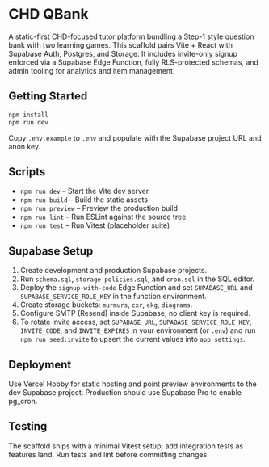 # CHD QBank

A static-first CHD-focused tutor platform bundling a Step-1 style question bank with two learning games. This scaffold pairs Vite + React with Supabase Auth, Postgres, and Storage. It includes invite-only signup enforced via a Supabase Edge Function, fully RLS-protected schemas, and admin tooling for analytics and item management.

## Getting Started

```bash
npm install
npm run dev
```

Copy `.env.example` to `.env` and populate with the Supabase project URL and anon key.

## Scripts

- `npm run dev` – Start the Vite dev server
- `npm run build` – Build the static assets
- `npm run preview` – Preview the production build
- `npm run lint` – Run ESLint against the source tree
- `npm run test` – Run Vitest (placeholder suite)

## Supabase Setup

1. Create development and production Supabase projects.
2. Run `schema.sql`, `storage-policies.sql`, and `cron.sql` in the SQL editor.
3. Deploy the `signup-with-code` Edge Function and set `SUPABASE_URL` and `SUPABASE_SERVICE_ROLE_KEY` in the function environment.
4. Create storage buckets: `murmurs`, `cxr`, `ekg`, `diagrams`.
5. Configure SMTP (Resend) inside Supabase; no client key is required.
6. To rotate invite access, set `SUPABASE_URL`, `SUPABASE_SERVICE_ROLE_KEY`, `INVITE_CODE`, and `INVITE_EXPIRES` in your environment (or `.env`) and run `npm run seed:invite` to upsert the current values into `app_settings`.

## Deployment

Use Vercel Hobby for static hosting and point preview environments to the dev Supabase project. Production should use Supabase Pro to enable pg_cron.

## Testing

The scaffold ships with a minimal Vitest setup; add integration tests as features land. Run tests and lint before committing changes.
